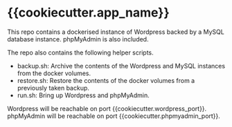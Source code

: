 # {{cookiecutter.app_name}}

This repo contains a dockerised instance of Wordpress backed by a MySQL database instance.
phpMyAdmin is also included.

The repo also contains the following helper scripts.

* backup.sh: Archive the contents of the Wordpress and MySQL instances from the docker volumes.
* restore.sh: Restore the contents of the docker volumes from a previously taken backup.
* run.sh: Bring up Wordpress and phpMyAdmin.

Wordpress will be reachable on port {{cookiecutter.wordpress_port}}.
phpMyAdmin will be reachable on port {{cookiecutter.phpmyadmin_port}}.
